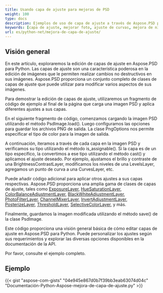 ```yaml
---
title: Usando capa de ajuste para mejoras de PSD
weight: 100
type: docs
description: Ejemplos de uso de capa de ajuste a través de Aspose.PSD para Python
keywords: [capa de ajuste, mejorar foto, ajuste de curvas, mejora de niveles, invertir, filtro de foto, api de psd, python, muestra de código]
url: es/python-net/mejora-de-capa-de-ajuste/
---
```


## **Visión general**

En este artículo, exploraremos la edición de capas de ajuste en Aspose.PSD para Python. Las capas de ajuste son una característica poderosa en la edición de imágenes que le permiten realizar cambios no destructivos en sus imágenes. Aspose.PSD proporciona un conjunto completo de clases de capas de ajuste que puede utilizar para modificar varios aspectos de sus imágenes.

Para demostrar la edición de capas de ajuste, utilizaremos un fragmento de código de ejemplo al final de la página que carga una imagen PSD y aplica diferentes ajustes a sus capas.

En el siguiente fragmento de código, comenzamos cargando la imagen PSD utilizando el método PsdImage.load(). Luego configuramos las opciones para guardar los archivos PNG de salida. La clase PngOptions nos permite especificar el tipo de color para la imagen de salida.

A continuación, iteramos a través de cada capa en la imagen PSD y verificamos su tipo utilizando el método is_assignable(). Si la capa es de un tipo específico, la convertimos a ese tipo utilizando el método cast() y aplicamos el ajuste deseado. Por ejemplo, ajustamos el brillo y contraste de una BrightnessContrastLayer, modificamos los niveles de una LevelsLayer, agregamos un punto de curva a una CurvesLayer, etc.

Puede añadir código adicional para aplicar otros ajustes a sus capas respectivas. Aspose.PSD proporciona una amplia gama de clases de capas de ajuste, tales como [ExposureLayer](https://reference.aspose.com/psd/python-net/aspose.psd.fileformats.psd.layers.adjustmentlayers/exposurelayer), [HueSaturationLayer](https://reference.aspose.com/psd/python-net/aspose.psd.fileformats.psd.layers.adjustmentlayers/HueSaturationLayer), [ColorBalanceAdjustmentLayer](https://reference.aspose.com/psd/python-net/aspose.psd.fileformats.psd.layers.adjustmentlayers/ColorBalanceAdjustmentLayer), [BlackWhiteAdjustmentLayer](https://reference.aspose.com/psd/python-net/aspose.psd.fileformats.psd.layers.adjustmentlayers/BlackWhiteAdjustmentLayer), [PhotoFilterLayer](https://reference.aspose.com/psd/python-net/aspose.psd.fileformats.psd.layers.adjustmentlayers/PhotoFilterLayer), [ChannelMixerLayer](https://reference.aspose.com/psd/python-net/aspose.psd.fileformats.psd.layers.adjustmentlayers/ChannelMixerLayer), [InvertAdjustmentLayer](https://reference.aspose.com/psd/python-net/aspose.psd.fileformats.psd.layers.adjustmentlayers/InvertAdjustmentLayer), [PosterizeLayer](https://reference.aspose.com/psd/python-net/aspose.psd.fileformats.psd.layers.adjustmentlayers/PosterizeLayer), [ThresholdLayer](https://reference.aspose.com/psd/python-net/aspose.psd.fileformats.psd.layers.adjustmentlayers/ThresholdLayer), [SelectiveColorLayer](https://reference.aspose.com/psd/python-net/aspose.psd.fileformats.psd.layers.adjustmentlayers/SelectiveColorLayer), y más.

Finalmente, guardamos la imagen modificada utilizando el método save() de la clase PsdImage.

Este código proporciona una visión general básica de cómo editar capas de ajuste en Aspose.PSD para Python. Puede personalizar los ajustes según sus requerimientos y explorar las diversas opciones disponibles en la documentación de la API.

Por favor, consulte el ejemplo completo.

## **Ejemplo**
{{< gist "aspose-com-gists" "04e945e867d0b7f39bb3eab63074d04c" "Documentación-Python-Aspose-mejora-de-capa-de-ajuste.py" >}}
